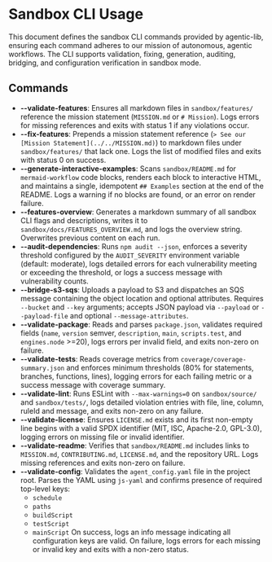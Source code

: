 # Sandbox CLI Usage

This document defines the sandbox CLI commands provided by agentic-lib, ensuring each command adheres to our mission of autonomous, agentic workflows. The CLI supports validation, fixing, generation, auditing, bridging, and configuration verification in sandbox mode.

## Commands

- **--validate-features**: Ensures all markdown files in `sandbox/features/` reference the mission statement (`MISSION.md` or `# Mission`). Logs errors for missing references and exits with status 1 if any violations occur.
- **--fix-features**: Prepends a mission statement reference (`> See our [Mission Statement](../../MISSION.md)`) to markdown files under `sandbox/features/` that lack one. Logs the list of modified files and exits with status 0 on success.
- **--generate-interactive-examples**: Scans `sandbox/README.md` for ```mermaid-workflow``` code blocks, renders each block to interactive HTML, and maintains a single, idempotent `## Examples` section at the end of the README. Logs a warning if no blocks are found, or an error on render failure.
- **--features-overview**: Generates a markdown summary of all sandbox CLI flags and descriptions, writes it to `sandbox/docs/FEATURES_OVERVIEW.md`, and logs the overview string. Overwrites previous content on each run.
- **--audit-dependencies**: Runs `npm audit --json`, enforces a severity threshold configured by the `AUDIT_SEVERITY` environment variable (default: moderate), logs detailed errors for each vulnerability meeting or exceeding the threshold, or logs a success message with vulnerability counts.
- **--bridge-s3-sqs**: Uploads a payload to S3 and dispatches an SQS message containing the object location and optional attributes. Requires `--bucket` and `--key` arguments; accepts JSON payload via `--payload` or `--payload-file` and optional `--message-attributes`.
- **--validate-package**: Reads and parses `package.json`, validates required fields (`name`, `version` semver, `description`, `main`, `scripts.test`, and `engines.node` >=20), logs errors per invalid field, and exits non-zero on failure.
- **--validate-tests**: Reads coverage metrics from `coverage/coverage-summary.json` and enforces minimum thresholds (80% for statements, branches, functions, lines), logging errors for each failing metric or a success message with coverage summary.
- **--validate-lint**: Runs ESLint with `--max-warnings=0` on `sandbox/source/` and `sandbox/tests/`, logs detailed violation entries with file, line, column, ruleId and message, and exits non-zero on any failure.
- **--validate-license**: Ensures `LICENSE.md` exists and its first non-empty line begins with a valid SPDX identifier (MIT, ISC, Apache-2.0, GPL-3.0), logging errors on missing file or invalid identifier.
- **--validate-readme**: Verifies that `sandbox/README.md` includes links to `MISSION.md`, `CONTRIBUTING.md`, `LICENSE.md`, and the repository URL. Logs missing references and exits non-zero on failure.
- **--validate-config**: Validates the `agent_config.yaml` file in the project root. Parses the YAML using `js-yaml` and confirms presence of required top-level keys:
  - `schedule`
  - `paths`
  - `buildScript`
  - `testScript`
  - `mainScript`
  On success, logs an info message indicating all configuration keys are valid. On failure, logs errors for each missing or invalid key and exits with a non-zero status.
